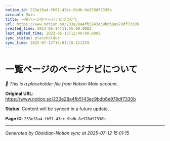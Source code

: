 ```yaml
---
notion_id: 233e28a4-fb51-43ec-9bdb-8e978df7330b
account: Main
title: 一覧ページのページナビについて
url: https://www.notion.so/233e28a4fb5143ec9bdb8e978df7330b
created_time: 2023-05-14T11:55:00.000Z
last_edited_time: 2023-05-15T12:48:00.000Z
sync_status: placeholder
sync_time: 2025-07-12T15:01:15.111259
---
```


# 一覧ページのページナビについて

*🔄 This is a placeholder file from Notion Main account.*

**Original URL**: https://www.notion.so/233e28a4fb5143ec9bdb8e978df7330b

**Status**: Content will be synced in a future update.

**Page ID**: `233e28a4-fb51-43ec-9bdb-8e978df7330b`

---

*Generated by Obsidian-Notion sync at 2025-07-12 15:01:15*
